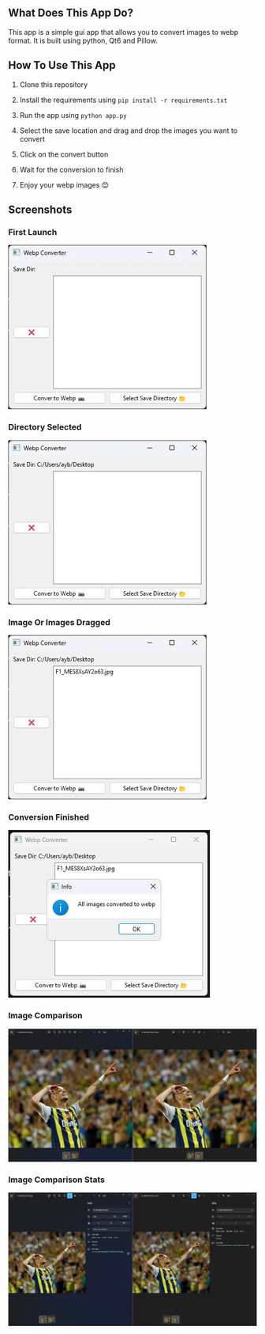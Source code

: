 ## What Does This App Do?

This app is a simple gui app that allows you to convert images to webp format. It is built using python, Qt6 and Pillow.

## How To Use This App

1. Clone this repository

2. Install the requirements using `pip install -r requirements.txt`

3. Run the app using `python app.py`

4. Select the save location and drag and drop the images you want to convert

5. Click on the convert button

6. Wait for the conversion to finish

7. Enjoy your webp images 😊

## Screenshots

### First Launch

![Screenshot 1](/screenshots/FirstLaunch.webp?raw=true "Screenshot 1")

### Directory Selected

![Screenshot 2](/screenshots/DirectorySelected.webp?raw=true "Screenshot 2")

### Image Or Images Dragged

![Screenshot 3](/screenshots/ImageOrImagesDragged.webp?raw=true "Screenshot 3")

### Conversion Finished

![Screenshot 4](/screenshots/ConversionFinished.webp?raw=true "Screenshot 4")

### Image Comparison

![Screenshot 5](/screenshots/ImageComparison.webp?raw=true "Screenshot 5")

### Image Comparison Stats

![Screenshot 6](/screenshots/ImageComparisonStats.webp?raw=true "Screenshot 6")
